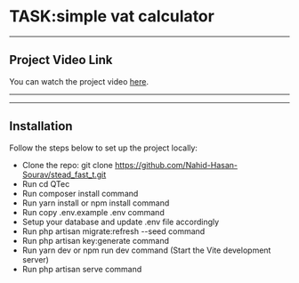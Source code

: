 # TASK:simple vat calculator

<hr>

## Project Video Link

You can watch the project video [here]().

<hr>

<hr>

## Installation
Follow the steps below to set up the project locally:
- Clone the repo: git clone https://github.com/Nahid-Hasan-Sourav/stead_fast_t.git
- Run cd QTec
- Run composer install command
- Run yarn install or npm install command
- Run copy .env.example .env command
- Setup your database and update .env file accordingly
- Run php artisan migrate:refresh --seed command
- Run php artisan key:generate command
- Run yarn dev or npm run dev command (Start the Vite development server)
- Run php artisan serve command




